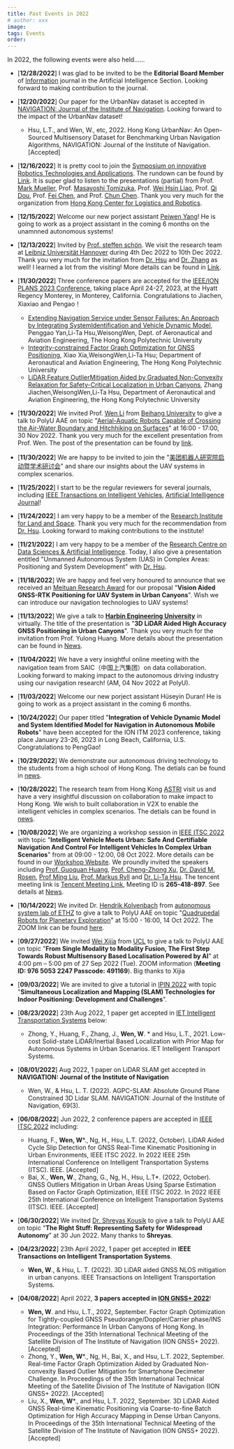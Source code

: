 ```yaml
---
title: Past Events in 2022
# author: xxx
image: 
tags: Events
order: 
---
```


<!-- Add breif description here.  -->
In 2022, the following events were also held......


<!-- Add Main body here -->
- [**12/28/2022**] I was glad to be invited to be the **Editorial Board Member** of [Information](https://www.mdpi.com/journal/information/editors?search=weisong) journal in the Artificial Intelligence Section. Looking forward to making contribution to the journal. 

- [**12/20/2022**] Our paper for the UrbanNav dataset is accepted in [NAVIGATION: Journal of the Institute of Navigation](https://navi.ion.org/). Looking forward to the impact of the UrbanNav dataset!
  - Hsu, L.T., and Wen, W., etc, 2022. Hong Kong UrbanNav: An Open-Sourced Multisensory Dataset for Benchmarking Urban Navigation Algorithms, NAVIGATION: Journal of the Institute of Navigation. [Accepted] 


- [**12/16/2022**] It is pretty cool to join the [Symposium on innovative Robotics Technologies and Applications](https://www.hkstp.org/our-community/events-and-happenings/hkstp-thought-leadership-series-symposium-on-innovative-robotics-technologies-and-applications/). The rundown can be found by [Link](https://www.hkstp.org/media/ypzpvbwv/thought-leadership-series-rundown-20221216.pdf?id=%2Fpersonal%2Fcathy%5Fhui%5Fhkstp%5Forg%2FDocuments%2FThought%20Leadership%20Series%20Rundown%2020221216%2Epdf&parent=%2Fpersonal%2Fcathy%5Fhui%5Fhkstp%5Forg%2FDocuments&ga=1). It is super glad to listen to the presentations (partial) from Prof. [Mark Mueller](https://me.berkeley.edu/people/mark-w-mueller/), Prof. [Masayoshi Tomizuka](https://me.berkeley.edu/people/masayoshi-tomizuka/), Prof. [Wei Hsin Liao](https://www4.mae.cuhk.edu.hk/peoples/liao-wei-hsin/), Prof. [Qi Dou](https://www.cse.cuhk.edu.hk/~qdou/), Prof. [Fei Chen](https://www4.mae.cuhk.edu.hk/peoples/chen-fei/), and Prof. [Chun Chen](https://www4.mae.cuhk.edu.hk/peoples/chen-chun/). Thank you very much for the organization from [Hong Kong Center for Logistics and Robotics](https://hkclr.hk/). 


- [**12/15/2022**] Welcome our new porject assistant [Peiwen Yang](https://www.polyu-ipn-lab.com/)! He is going to work as a project assistant in the coming 6 months on the unamnned autonomous systems! 


- [**12/13/2022**] Invited by [Prof. steffen schön](https://www.ife.uni-hannover.de/en/institute/team/steffen-schoen/). We visit the research team at [Leibniz Universität Hannover](https://www.uni-hannover.de/de/) during 4th Dec 2022 to 10th Dec 2022. Thank you very much for the invitation from [Dr. Hsu](https://www.polyu.edu.hk/aae/people/academic-staff/dr-lt-hsu/) and [Dr. Zhang](https://www.polyu.edu.hk/aae/people/academic-staff/dr-guohao-zhang/) as well! I learned a lot from the visiting! More details can be found in [Link](https://weisongwen.github.io/talks/2013-03-01-tutorial-1-hanover). 
  
- [**11/30/2022**] Three conference papers are accepted for the [IEEE/ION PLANS 2023 Conference](https://www.ion.org/plans/), taking place April 24-27, 2023, at the Hyatt Regency Monterey, in Monterey, California. Congratulations to Jiachen, Xiaxiao and Pengao！
  - [Extending Navigation Service under Sensor Failures: An Approach by Integrating SystemIdentification and Vehicle Dynamic Model](https://www.ion.org/plans/upload/PLANS23Program.pdf), Penggao Yan,Li-Ta Hsu,WeisongWen, Dept. of Aeronautical and Aviation Engineering, The Hong Kong Polytechnic University
  - [Integrity-constrained Factor Graph Optimization for GNSS Positioning](https://www.ion.org/plans/upload/PLANS23Program.pdf), Xiao Xia,WeisongWen,Li-Ta Hsu; Department of Aeronautical and Aviation Engineering, The Hong Kong Polytechnic University
  - [LiDAR Feature OutlierMitigation Aided by Graduated Non-Convexity Relaxation for Safety-Critical Localization in Urban Canyons](https://www.ion.org/plans/upload/PLANS23Program.pdf), Zhang Jiachen,WeisongWen,Li-Ta Hsu, Department of Aeronautical and Aviation Engineering, the Hong Kong Polytechnic University

- [**11/30/2022**] We invited Prof. [Wen Li](http://softrobotics.buaa.edu.cn/) from [Beihang University](http://www.me.buaa.edu.cn/info/1071/2298.htm) to give a talk to PolyU AAE on topic "[Aerial-Aquatic Robots Capable of Crossing the Air-Water Boundary and Hitchhiking on Surfaces](https://www.polyu.edu.hk/en/aae/)" at 16:00 - 17:00, 30 Nov 2022. Thank you very much for the excellent presentation from Prof. Wen. The post of the presentation can be found by [link](https://weisongwen.github.io/talks/2012-08-14-blog-post-wenli).


- [**11/30/2022**] We are happy to be invited to join the "[美团机器人研究院启动暨学术研讨会](https://www.leiphone.com/category/robot/NIH3BW26OeXaXW2H.html)" and share our insights about the UAV systems in complex scenarios. 

- [**11/25/2022**] I start to be the regular reviewers for several journals, including [IEEE Transactions on Intelligent Vehicles](https://ieeexplore.ieee.org/xpl/RecentIssue.jsp?punumber=7274857), [Artificial Intelligence Journal](https://www.sciencedirect.com/journal/artificial-intelligence)!


- [**11/24/2022**] I am very happy to be a member of the [Research Institute for Land and Space](https://www.polyu.edu.hk/rils/people/rils-people/). Thank you very much for the recommendation from [Dr. Hsu](https://www.polyu.edu.hk/aae/people/academic-staff/dr-lt-hsu/). Looking forward to making contributions to the institute!

- [**11/21/2022**] I am very happy to be a member of the [Research Centre on Data Sciences & Artificial Intelligence](https://rc-dsai.comp.polyu.edu.hk/members/). Today, I also give a presentation entitled "Unmanned Autonomous System (UAS) in Complex Areas: Positioning and System Development" with [Dr. Hsu](https://www.polyu.edu.hk/aae/people/academic-staff/dr-lt-hsu/).


- [**11/18/2022**] We are happy and feel very honoured to announce that we received an [Meituan Research Award](https://about.meituan.com/en) for our proposal "**Vision Aided GNSS-RTK Positioning for UAV System in Urban Canyons**". Wish we can introduce our navigation technologies to UAV systems!

- [**11/13/2022**] We give a talk to [**Harbin Engineering University**](http://www.hrbeu.edu.cn/) in virtually. The title of the presentation is "**3D LiDAR Aided High Accuracy GNSS Positioning in Urban Canyons**". Thank you very much for the invitation from Prof. Yulong Huang. More details about the presentation can be found in [News](https://weisongwen.github.io/talks/2013-03-01-tutorial-1-heu).


- [**11/04/2022**] We have a very insightful online meeting with the navigation team from SAIC（中国上汽集团）on data collaboration. Looking forward to making impact to the autonomous driving industry using our navigation research! (AM, 04 Nov 2022 at PolyU). 

- [**11/03/2022**] Welcome our new porject assistant Hüseyin Duran! He is going to work as a project assistant in the coming 6 months. 

- [**10/24/2022**] Our paper titled "**Integration of Vehicle Dynamic Model and System Identified Model for Navigation in Autonomous Mobile Robots**" have been accepted for the ION ITM 2023 conference, taking place January 23-26, 2023 in Long Beach, California, U.S. Congratulations to PengGao!

- [**10/29/2022**] We demonstrate our autonomous driving technology to the students from a high school of Hong Kong. The detials can be found in [news](https://weisongwen.github.io/talks/2013-03-01-tutorial-1).

- [**10/28/2022**] The research team from Hong Kong [ASTRI](https://www.astri.org/smart-mobility/) visit us and have a very insightful discussion on collaboration to make impact to Hong Kong. We wish to built collaboration in V2X to enable the intelligent vehicles in complex scenarios. The detials can be found in [news](https://weisongwen.github.io/talks/2012-03-01-talk-1).

- [**10/08/2022**] We are organizing a workshop session in [IEEE ITSC 2022](https://www.ieee-itsc2022.org) with topic "**Intelligent Vehicle Meets Urban: Safe And Certifiable Navigation And Control For Intelligent Vehicles In Complex Urban Scenarios**" from at 09:00 - 12:00, 08 Oct 2022. More details can be found in our [Workshop Website](https://sites.google.com/view/2022itscworkshop). We proundly invited the speakers including [Prof. Guoquan Huang](https://udel.edu/~ghuang/), [Prof. Cheng-Zhong Xu](https://www.fst.um.edu.mo/people/czxu/), [Dr. David M. Rosen](https://david-m-rosen.github.io/), [Prof Ming Liu](https://ram-lab.com/people/), [Prof. Markus Ryll](https://www.asg.ed.tum.de/asg/startseite/) and [Dr. Li-Ta Hsu](https://www.polyu-ipn-lab.com/). The tencent meeting link is [Tencent Meeting Link](https://meeting.tencent.com/dm/TDAdxifaz8Q5), Meeting ID is **265-418-897**.  See details at [News](https://weisongwen.github.io/talks/2012-03-01-talk-1-itsc-2022). 

- [**10/14/2022**] We invited Dr. [Hendrik Kolvenbach](https://hendrik.kolveng.com/) from [autonomous system lab of ETHZ](https://asl.ethz.ch/) to give a talk to PolyU AAE on topic "[Quadrupedal Robots for Planetary Exploration](https://www.polyu.edu.hk/aae/news-and-events/event/2022/10/14---research-seminar/)" at 15:00 - 16:00, 14 Oct 2022. The ZOOM link can be found [here](https://www.polyu.edu.hk/aae/news-and-events/event/2022/10/14---research-seminar/).

- [**09/27/2022**] We invited [Wei Xijia](https://weixijia.github.io/) from [UCL](https://www.ucl.ac.uk/) to give a talk to PolyU AAE on topic "**From Single Modality to Modality Fusion, The First Step Towards Robust Multisensory Based Localisation Powered by AI**" at 4:00 pm – 5:00 pm of 27 Sep 2022 (Tue). ZOOM information (**Meeting ID: 976 5053 2247 Passcode: 491169**). Big thanks to Xijia
- [**09/03/2022**] We are invited to give a tutorial in [IPIN 2022](http://www.ipin-conference.org/2022/) with topic "**Simultaneous Localization and Mapping (SLAM) Technologies for Indoor Positioning: Development and Challenges**". 
- [**08/23/2022**] 23th Aug 2022, 1 paper get accepted in [IET Intelligent Transportation Systems](https://digital-library.theiet.org/content/journals/iet-its) below: 
  - Zhong, Y., Huang, F., Zhang, J., **Wen, W**. * and Hsu, L.T., 2021. Low-cost Solid-state LiDAR/Inertial Based Localization with Prior Map for Autonomous Systems in Urban Scenarios. IET Intelligent Transport Systems. 
- [**08/01/2022**] Aug 2022, 1 paper on LiDAR SLAM get accepted in **NAVIGATION: Journal of the Institute of Navigation**
  - Wen, W., & Hsu, L. T. (2022). AGPC-SLAM: Absolute Ground Plane Constrained 3D Lidar SLAM. NAVIGATION: Journal of the Institute of Navigation, 69(3).
- [**06/08/2022**] Jun 2022, 2 conference papers are accepted in [IEEE ITSC 2022](https://www.ieee-itsc2022.org/#/) including:
  - Huang, F., **Wen, W***., Ng, H., Hsu, L.T. (2022, October). LiDAR Aided Cycle Slip Detection for GNSS Real-Time Kinematic Positioning in Urban Environments, IEEE ITSC 2022. In 2022 IEEE 25th International Conference on Intelligent Transportation Systems (ITSC). IEEE. [Accepted]
  - Bai, X., **Wen, W**., Zhang, G., Ng, H., Hsu, L.T*. (2022, October). GNSS Outliers Mitigation in Urban Areas Using Sparse Estimation Based on Factor Graph Optimization, IEEE ITSC 2022. In 2022 IEEE 25th International Conference on Intelligent Transportation Systems (ITSC). IEEE. [Accepted]
- [**06/30/2022**] We invited [Dr. Shreyas Kousik](https://www.shreyaskousik.com/) to give a talk to PolyU AAE on topic "**The Right Stuff: Representing Safety for
Widespread Autonomy**" at 30 Jun 2022. Many thanks to **Shreyas**. 

- [**04/23/2022**] 23th April 2022, 1 paper get accepted in **IEEE Transactions on Intelligent Transportation Systems**.
  - **Wen, W**., & Hsu, L. T. (2022). 3D LiDAR aided GNSS NLOS mitigation in urban canyons. IEEE Transactions on Intelligent Transportation Systems.
- [**04/08/2022**] April 2022, **3 papers accepted in [ION GNSS+ 2022](https://www.ion.org/gnss/)**!
  - **Wen, W**. and Hsu, L.T., 2022, September. Factor Graph Optimization for Tightly-coupled GNSS Pseudorange/Doppler/Carrier phase/INS Integration: Performance In Urban Canyons of Hong Kong. In Proceedings of the 35th International Technical Meeting of the Satellite Division of The Institute of Navigation (ION GNSS+ 2022). [Accepted]
  - Zhong, Y., **Wen, W***., Ng, H., Bai, X., and Hsu, L.T. 2022, September. Real-time Factor Graph Optimization Aided by Graduated Non-convexity Based Outlier Mitigation for Smartphone Decimeter Challenge. In Proceedings of the 35th International Technical Meeting of the Satellite Division of The Institute of Navigation (ION GNSS+ 2022). [Accepted]
  - Liu, X., **Wen, W***., and Hsu, L.T. 2022, September. 3D LiDAR Aided GNSS Real-time Kinematic Positioning via Coarse-to-fine Batch Optimization for High Accuracy Mapping in Dense Urban Canyons. In Proceedings of the 35th International Technical Meeting of the Satellite Division of The Institute of Navigation (ION GNSS+ 2022). [Accepted]
